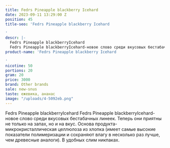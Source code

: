 ```yaml
---
title: Fedrs Pineapple blackberry Icehard
date: 2023-09-11 13:29:00 Z
position: 45
title-seo: 'Fedrs Pineapple blackberry Icehard

'
descr: |-
  Fedrs Pineapple blackberryIcehard
  Fedrs Pineapple blackberryIcehard-новое слово среди вкусовых бестабачных линеек. Теперь они приятны не только на запах, но и на вкус. Основа продукта-микрокристаллическая целлюлоза из хлопка (имеет самые высокие показатели полимеризации и сохраняют влагу в несколько раз лучше, чем древесные аналоги). В удобных слим никпаках.
product-name: 'Fedrs Pineapple blackberry Icehard

'
nicotine: 50
portions: 20
gram: 20
price: 3000
brand: Other brands
sale: new-snus
taste: ежевика, ананас
image: "/uploads/4-5092eb.png"
---
```


Fedrs Pineapple blackberryIcehard
Fedrs Pineapple blackberryIcehard-новое слово среди вкусовых бестабачных линеек. Теперь они приятны не только на запах, но и на вкус. Основа продукта-микрокристаллическая целлюлоза из хлопка (имеет самые высокие показатели полимеризации и сохраняют влагу в несколько раз лучше, чем древесные аналоги). В удобных слим никпаках.